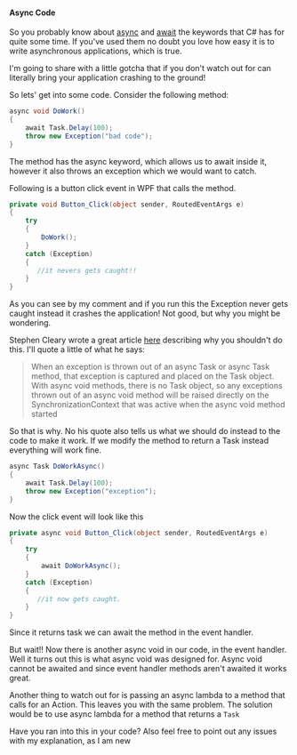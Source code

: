#### Async Code
So you probably know about [async](https://msdn.microsoft.com/en-us/library/hh156513.aspx) and [await](https://msdn.microsoft.com/en-us/library/hh156528.aspx) the keywords that C# has for quite some time. If you've used them no doubt you love how easy it is to write asynchronous applications, which is true. 

I'm going to share with a little gotcha that if you don't watch out for can literally bring your application crashing to the ground!

So lets' get into some code. Consider the following method:
``` csharp
async void DoWork()
{
    await Task.Delay(100);
    throw new Exception("bad code");
}

```
The method has the async keyword, which allows us to await inside it, however it also throws an exception which we would want to catch.

Following is a button click event in WPF that calls the method.
``` csharp
private void Button_Click(object sender, RoutedEventArgs e)
{
    try
    {
        DoWork();
    }
    catch (Exception)
    {
       //it nevers gets caught!!    
    }
}
```

As you can see by my comment and if you run this the Exception never gets caught instead it crashes the application! Not good, but why you might be wondering.

Stephen Cleary wrote a great article [here](https://msdn.microsoft.com/en-us/magazine/jj991977.aspx) describing why you shouldn't do this. I'll quote a little of what he says:
>When an exception is thrown out of an async Task or async Task<T> method, that exception is captured and placed on the Task object. With async void methods, there is no Task object, so any exceptions thrown out of an async void method will be raised directly on the SynchronizationContext that was active when the async void method started

So that is why. No his quote also tells us what we should do instead to the code to make it work. If we modify the method to return a Task instead everything will work fine.
``` csharp
async Task DoWorkAsync()
{
    await Task.Delay(100);
    throw new Exception("exception");
}
```
Now the click event will look like this
``` csharp
private async void Button_Click(object sender, RoutedEventArgs e)
{
    try
    {
        await DoWorkAsync();
    }
    catch (Exception)
    {
       //it now gets caught.  
    }
}
```
Since it returns task we can await the method in the event handler.

But wait!! Now there is another async void in our code, in the event handler.
Well it turns out this is what async void was designed for. Async void cannot be awaited and since event handler methods aren't awaited it works great. 

Another thing to watch out for is passing an async lambda to a method that calls for an Action. This leaves you with the same problem. The solution would be to use async lambda for a method that returns a `Task`

Have you ran into this in your code? Also feel free to point out any issues with my explanation, as I am new 